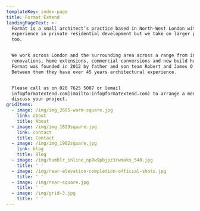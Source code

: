 ```yaml
---
templateKey: index-page
title: Format Extend
landingPageText: >-
  Format is a small architect’s practice based in North-West London with great
  experience in private residential development but we take on larger projects
  too. 


  We work across London and the surrounding area across a range from internal
  renovations, home extensions, commercial conversions and new build houses.
  Format was founded in 2012 by father and son team Robert and James O’Hara.
  Between them they have over 45 years architectural experience. 


  Please call us on 020 7625 5007 or [email
  info@formatextend.com](mailto:info@formatextend.com) to arrange a meeting and
  discuss your project.
gridItems:
  - image: /img/img_2695-warm-square.jpg
    link: about
    title: About
  - image: /img/img_1829square.jpg
    link: contact
    title: Contact
  - image: /img/img_1982square.jpg
    link: blog
    title: Blog
  - image: /img/tumblr_inline_np9w9pbjpz1rwmaks_540.jpg
    title: ' '
  - image: /img/rear-elevation-completion-official-shots.jpg
    title: ' '
  - image: /img/rear-square.jpg
    title: ' '
  - image: /img/grid-3.jpg
    title: ' '
---
```



